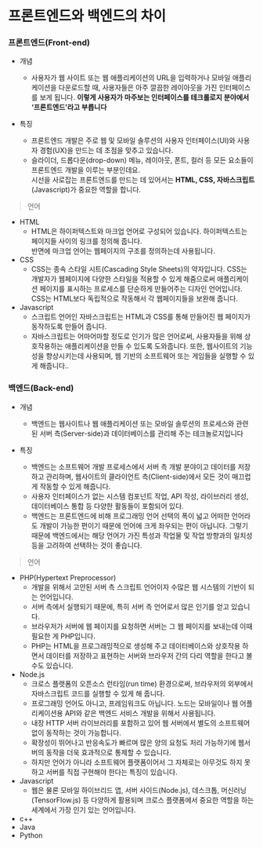 # 프론트엔드와 백엔드의 차이

### 프론트엔드(Front-end)
- 개념
  - 사용자가 웹 사이트 또는 웹 애플리케이션의 URL을 입력하거나 모바일 애플리케이션을 다운로드할 때, 사용자들은 아주 깔끔한 레이아웃을 가진 인터페이스를 보게 됩니다.
__이렇게 사용자가 마주보는 인터페이스를 테크롤로지 분야에서 ‘프론트엔드’라고 부릅니다__

- 특징
  - 프론트엔드 개발은 주로 웹 및 모바일 솔루션의 사용자 인터페이스(UI)와 사용자 경험(UX)을 만드는 데 초점을 맞추고 있습니다.
  - 슬라이더, 드롭다운(drop-down) 메뉴, 레이아웃, 폰트, 컬러 등 모든 요소들이 프론트엔드 개발을 이루는 부분인데요.<br>
    시선을 사로잡는 프론트엔드를 만드는 데 있어서는 __HTML, CSS, 자바스크립트__(Javascript)가 중요한 역할을 합니다.
    
>언어
- HTML
  - HTML은 하이퍼텍스트와 마크업 언어로 구성되어 있습니다. 하이퍼텍스트는 페이지들 사이의 링크를 정의해 줍니다.<br> 반면에 마크업 언어는 웹페이지의 구조를 정의하는데 사용됩니다.
- CSS
  - CSS는 종속 스타일 시트(Cascading Style Sheets)의 약자입니다. CSS는 개발자가 웹페이지에 다양한 스타일을 적용할 수 있게 해줌으로써 애플리케이션 페이지를 표시하는 프로세스를 단순하게 만들어주는 디자인 언어입니다. CSS는 HTML보다 독립적으로 작동해서 각 웹페이지들을 보완해 줍니다.
- Javascript
  - 스크립트 언어인 자바스크립트는 HTML과 CSS를 통해 만들어진 웹 페이지가 동작하도록 만들어 줍니다.
  - 자바스크립트는 어마어마할 정도로 인기가 많은 언어로써, 사용자들을 위해 상호작용하는 애플리케이션을 만들 수 있도록 도와줍니다. 또한, 웹사이트의 기능성을 향상시키는데 사용되며, 웹 기반의 소프트웨어 또는 게임들을 실행할 수 있게 해줍니다..


### 백엔드(Back-end)
- 개념
  - 백엔드는 웹사이트나 웹 애플리케이션 또는 모바일 솔루션의 프로세스와 관련된 서버 측(Server-side)과 데이터베이스를 관리해 주는 테크놀로지입니다

- 특징
  - 백엔드는 소프트웨어 개발 프로세스에서 서버 측 개발 분야이고 데이터를 저장하고 관리하며, 웹사이트의 클라이언트 측(Client-side)에서 모든 것이 매끄럽게 작동할 수 있게 해줍니다. 
  - 사용자 인터페이스가 없는 시스템 컴포넌트 작업, API 작성, 라이브러리 생성, 데이터베이스 통합 등 다양한 활동들이 포함되어 있다.
  - 백엔드는 프론트엔드에 비해 프로그래밍 언어 선택의 폭이 넓고 어떠한 언어라도 개발이 가능한 편이기 때문에 언어에 크게 좌우되는 편이 아닙니다. 
     그렇기 때문에 백엔드에서는 해당 언어가 가진 특성과 작업물 및 작업 방향과의 일치성 등을 고려하여 선택하는 것이 좋습니다.

>언어
- PHP(Hypertext Preprocessor)
  - 개발을 위해서 고안된 서버 측 스크립트 언어이자 수많은 웹 시스템의 기반이 되는 언어입니다.
  - 서버 측에서 실행되기 때문에, 특히 서버 측 언어로서 많은 인기를 얻고 있습니다.
  - 브라우저가 서버에 웹 페이지를 요청하면 서버는 그 웹 페이지를 보내는데 이때 필요한 게 PHP입니다.
  - PHP는 HTML을 프로그래밍적으로 생성해 주고 데이터베이스와 상호작용 하면서 데이터를 저장하고 표현하는 서버와 브라우저 간의 다리 역할을 한다고 볼 수도 있습니다. 
- Node.js
  - 크로스 플랫폼의 오픈소스 런타임(run time) 환경으로써, 브라우저의 외부에서 자바스크립트 코드를 실행할 수 있게 해 줍니다.
  - 프로그래밍 언어도 아니고, 프레임워크도 아닙니다. 노드는 모바일이나 웹 어플리케이션용 API와 같은 백엔드 서비스 개발을 위해서 사용됩니다.
  - 내장 HTTP 서버 라이브러리를 포함하고 있어 웹 서버에서 별도의 소프트웨어 없이 동작하는 것이 가능합니다.
  - 확장성이 뛰어나고 반응속도가 빠르며 많은 양의 요청도 처리 가능하기에 웹서버의 동작을 더욱 효과적으로 통제할 수 있습니다.
  - 하지만 언어가 아니라 소프트웨어 플랫폼이어서 그 자체로는 아무것도 하지 못하고 서버를 직접 구현해야 한다는 특징이 있습니다.  
- Javascript
  - 웹은 물론 모바일 하이브리드 앱, 서버 사이드(Node.js), 데스크톱, 머신러닝(TensorFlow.js) 등 다양하게 활용되며 크로스 플랫폼에서 중요한 역할을 하는 세계에서 
    가장 인기 있는 언어입니다.
- c++
- Java
- Python
